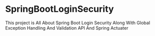 # SpringBootLoginSecurity
This project is All About Spring Boot Login Security Along With Global Exception Handling And Validation API And Spring Actuater
